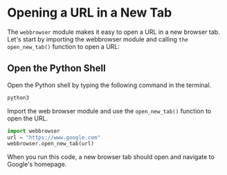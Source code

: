 # Opening a URL in a New Tab

The `webbrowser` module makes it easy to open a URL in a new browser tab. Let's start by importing the webbrowser module and calling `the open_new_tab()` function to open a URL:

## Open the Python Shell

Open the Python shell by typing the following command in the terminal.

```bash
python3
```
Import the web browser module and use the `open_new_tab()` function to open the URL.

```python
import webbrowser
url = "https://www.google.com"
webbrowser.open_new_tab(url)
```

When you run this code, a new browser tab should open and navigate to Google's homepage.
